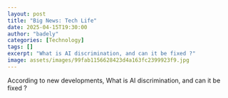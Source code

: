 ```yaml
---
layout: post
title: "Big News: Tech Life"
date: 2025-04-15T19:30:00
author: "badely"
categories: [Technology]
tags: []
excerpt: "What is AI discrimination, and can it be fixed ?"
image: assets/images/99fab1156628423d4a163fc2399923f9.jpg
---
```


According to new developments, What is AI discrimination, and can it be fixed ?

